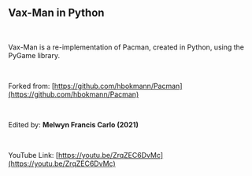## Vax-Man in Python

<br>

Vax-Man is a re-implementation of Pacman, created in Python, using the PyGame library.

<br>

Forked from: [https://github.com/hbokmann/Pacman](https://github.com/hbokmann/Pacman)

<br>

Edited by: **Melwyn Francis Carlo (2021)**

<br>

YouTube Link: [https://youtu.be/ZrqZEC6DvMc](https://youtu.be/ZrqZEC6DvMc)
